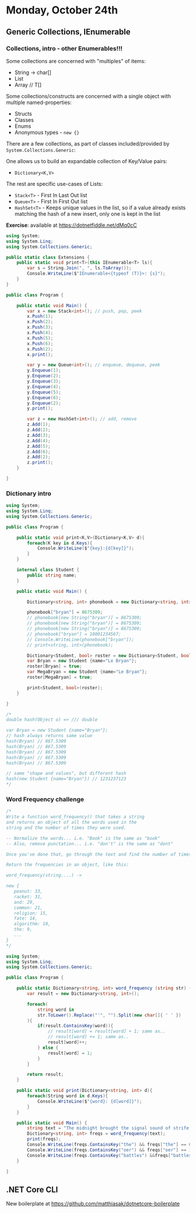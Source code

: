 # Monday, October 24th

## Generic Collections, IEnumerable

### Collections, intro - other Enumerables!!!

Some collections are concerned with "multiples" of items:

- String -> char[]
- List<T>
- Array<T> // T[]

Some collections/constructs are concerned with a single object with multiple named-properties:

- Structs
- Classes
- Enums
- Anonymous types - `new {}`

There are a few collections, as part of classes included/provided by `System.Collections.Generic`:

One allows us to build an expandable collection of Key/Value pairs:

- `Dictionary<K,V>`

The rest are specific use-cases of List<T>s:

- `Stack<T>` - First In Last Out list
- `Queue<T>` - First In First Out list
- `HashSet<T>` - Keeps unique values in the list, so if a value already exists matching the hash of a new insert, only one is kept in the list

**Exercise**: available at https://dotnetfiddle.net/dMq0cC

```c#
using System;
using System.Linq;
using System.Collections.Generic;

public static class Extensions {
    public static void print<T>(this IEnumerable<T> ls){
        var s = String.Join(", ", ls.ToArray());
        Console.WriteLine($"IEnumerable<{typeof (T)}>: {s}");
    }
}

public class Program {

    public static void Main() {
        var x = new Stack<int>(); // push, pop, peek
        x.Push(1);
        x.Push(2);
        x.Push(3);
        x.Push(4);
        x.Push(5);
        x.Push(6);
        x.Push(2);
        x.print();

        var y = new Queue<int>(); // enqueue, dequeue, peek
        y.Enqueue(1);
        y.Enqueue(2);
        y.Enqueue(3);
        y.Enqueue(4);
        y.Enqueue(5);
        y.Enqueue(6);
        y.Enqueue(2);
        y.print();

        var z = new HashSet<int>(); // add, remove
        z.Add(1);
        z.Add(2);
        z.Add(3);
        z.Add(4);
        z.Add(5);
        z.Add(6);
        z.Add(2);
        z.print();
    }

}
```

### Dictionary intro

```c#
using System;
using System.Linq;
using System.Collections.Generic;

public class Program {

    public static void print<K,V>(Dictionary<K,V> d){
        foreach(K key in d.Keys){
            Console.WriteLine($"{key}:{d[key]}");
        }
    }

    internal class Student {
        public string name;
    }

    public static void Main() {

        Dictionary<string, int> phonebook = new Dictionary<string, int>();

        phonebook["bryan"] = 8675309;
        // phonebook[new String("bryan")] = 8675309;
        // phonebook[new String("bryan")] = 8675309;
        // phonebook[new String("bryan")] = 8675309;
        // phonebook["bryan"] = 18001234567;
        // Console.WriteLine(phonebook["bryan"]);
        // print<string, int>(phonebook);

        Dictionary<Student, bool> roster = new Dictionary<Student, bool>();
        var Bryan = new Student {name="Le Bryan"};
        roster[Bryan] = true;
        var MegaBryan = new Student {name="Le Bryan"};
        roster[MegaBryan] = true;

        print<Student, bool>(roster);
    }

}

/*
double hash(Object o) => /// double

var Bryan = new Student {name="Bryan"};
// hash always returns same value
hash(Bryan) // 867.5309
hash(Bryan) // 867.5309
hash(Bryan) // 867.5309
hash(Bryan) // 867.5309
hash(Bryan) // 867.5309

// same "shape and values", but different hash
hash(new Student {name="Bryan"}) // 1231237123
*/
```

### Word Frequency challenge

```c#
/*
Write a function word_frequency() that takes a string
and returns an object of all the words used in the
string and the number of times they were used.

-- Normalize the words... i.e. "Book" is the same as "book"
-- Also, remove punctation... i.e. "don't" is the same as "dont"

Once you've done that, go through the text and find the number of times each word is used.

Return the frequencies in an object, like this:

word_frequency(string....) ->

new {
   peanut: 33,
   racket: 31,
   and: 29,
   common: 21,
   religion: 15,
   fate: 14,
   algorithm: 10,
   the: 9,
   ...
}
*/

using System;
using System.Linq;
using System.Collections.Generic;

public class Program {

    public static Dictionary<string, int> word_frequency (string str) {
        var result = new Dictionary<string, int>();

        foreach(
            string word in
            str.ToLower().Replace("'", "").Split(new char[]{ ' ' })
        ){
            if(result.ContainsKey(word)){
                // result[word] = result[word] + 1; same as..
                // result[word] += 1; same as..
                result[word]++;
            } else {
                result[word] = 1;
            }
        }

        return result;
    }

    public static void print(Dictionary<string, int> d){
        foreach(String word in d.Keys){
            Console.WriteLine($"{word}: {d[word]}");
        }
    }

    public static void Main() {
        string text = "The midnight brought the signal sound of strife, The morn the marshalling in arms--the day Battle's magnificently stern array! The thunder clouds close o'er it, which when rent The earth is covered thick with other clay, Which her own clay shall cover, heaped and pent, Rider and horse:--friend, foe,--in one red burial blent.";
        Dictionary<string, int> freqs = word_frequency(text);
        print(freqs);
        Console.WriteLine(freqs.ContainsKey("the") && freqs["the"] == 6);
        Console.WriteLine(freqs.ContainsKey("oer") && freqs["oer"] == 1);
        Console.WriteLine(freqs.ContainsKey("battles") &&freqs["battles"] == 1);
    }

}
```

## .NET Core CLI

New boilerplate at https://github.com/matthiasak/dotnetcore-boilerplate

